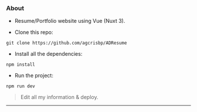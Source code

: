 <p align="center">
</p>

### About
- Resume/Portfolio website using Vue (Nuxt 3).

- Clone this repo:
```
git clone https://github.com/agcrisbp/ADResume
```

- Install all the dependencies:
```
npm install
```

- Run the project:
```
npm run dev
```

> Edit all my information & deploy.

---

